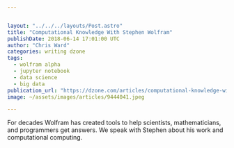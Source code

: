 ```yaml
---


layout: "../../../layouts/Post.astro"
title: "Computational Knowledge With Stephen Wolfram"
publishDate: 2018-06-14 17:01:00 UTC
author: "Chris Ward"
categories: writing dzone
tags:
  - wolfram alpha
  - jupyter notebook
  - data science
  - big data
publication_url: "https://dzone.com/articles/computational-knowledge-with-stephen-wolfram"
image: ~/assets/images/articles/9444041.jpeg

---
```

For decades Wolfram has created tools to help scientists, mathematicians, and programmers get answers. We speak with Stephen about his work and computational computing.

